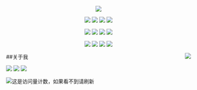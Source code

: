  <p align="center">
  <img src="https://img.shields.io/badge/🇨🇳-社会主义核心价值观-gray.svg?colorA=eeeeee&colorB=ff461f&style=for-the-badge&logo=china"/>
</p>
<p align="center">
<img src="https://img.shields.io/badge/富强-gray.svg?color=ff461f&style=for-the-badge"/>
<img src="https://img.shields.io/badge/民主-gray.svg?color=ff461f&style=for-the-badge"/>
  <img src="https://img.shields.io/badge/文明-gray.svg?color=ff461f&style=for-the-badge"/>
  <img src="https://img.shields.io/badge/和谐-gray.svg?color=ff461f&style=for-the-badge"/>
  </p>
  <p align="center">
<img src="https://img.shields.io/badge/自由-gray.svg?color=ff461f&style=for-the-badge"/>
<img src="https://img.shields.io/badge/平等-gray.svg?color=ff461f&style=for-the-badge"/>
  <img src="https://img.shields.io/badge/公正-gray.svg?color=ff461f&style=for-the-badge"/>
  <img src="https://img.shields.io/badge/法治-gray.svg?color=ff461f&style=for-the-badge"/>
  </p>
  <p align="center">
<img src="https://img.shields.io/badge/爱国-gray.svg?color=ff461f&style=for-the-badge"/>
<img src="https://img.shields.io/badge/敬业-gray.svg?color=ff461f&style=for-the-badge"/>
  <img src="https://img.shields.io/badge/诚信-gray.svg?color=ff461f&style=for-the-badge"/>
  <img src="https://img.shields.io/badge/友善-gray.svg?color=ff461f&style=for-the-badge"/>
  </p>
  
  <a href="#">
<img align="right" src="https://github-readme-stats.vercel.app/api?username=x1a2h1&show_icons=true&inc">
</a>
  ##关于我

![](https://img.shields.io/badge/-Java-ab7221?style=flat-square&logo=Java&logoColor=fff)
![](https://img.shields.io/badge/-Docker-2496ED?style=flat-square&logo=Docker&logoColor=fff)
![](https://img.shields.io/badge/-Linux-000000?style=flat-square&logo=Linux&logoColor=fff)


![这是访问量计数，如果看不到请刷新](https://jwenjian-visitor-badge-5.glitch.me/badge?page_id=x1a2h1.x1a2h1.readme)
